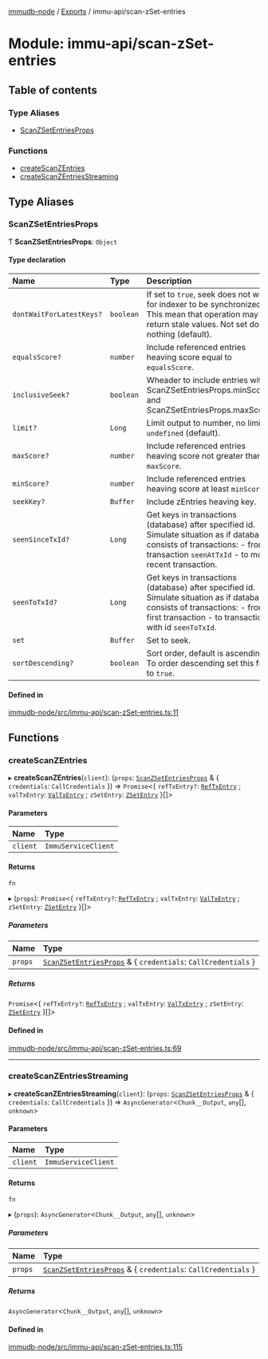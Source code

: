 [immudb-node](../README.md) / [Exports](../modules.md) / immu-api/scan-zSet-entries

# Module: immu-api/scan-zSet-entries

## Table of contents

### Type Aliases

- [ScanZSetEntriesProps](immu_api_scan_zSet_entries.md#scanzsetentriesprops)

### Functions

- [createScanZEntries](immu_api_scan_zSet_entries.md#createscanzentries)
- [createScanZEntriesStreaming](immu_api_scan_zSet_entries.md#createscanzentriesstreaming)

## Type Aliases

### ScanZSetEntriesProps

Ƭ **ScanZSetEntriesProps**: `Object`

#### Type declaration

| Name | Type | Description |
| :------ | :------ | :------ |
| `dontWaitForLatestKeys?` | `boolean` | If set to `true`, seek does not wait for indexer to be synchronized.  This mean that operation may return stale values.    Not set does nothing (default). |
| `equalsScore?` | `number` | Include referenced entries heaving score equal to `equalsScore`. |
| `inclusiveSeek?` | `boolean` | Wheader to include entries with ScanZSetEntriesProps.minScore  and ScanZSetEntriesProps.maxScore. |
| `limit?` | `Long` | Limit output to number, no limit if `undefined` (default). |
| `maxScore?` | `number` | Include referenced entries heaving score not greater than `maxScore`. |
| `minScore?` | `number` | Include referenced entries heaving score at least `minScore`. |
| `seekKey?` | `Buffer` | Include zEntries heaving key. |
| `seenSinceTxId?` | `Long` | Get keys in transactions (database) after specified id.    Simulate situation as if database consists of transactions:  - from transaction `seenAtTxId`  - to most recent transaction. |
| `seenToTxId?` | `Long` | Get keys in transactions (database) after specified id.    Simulate situation as if database consists of transactions:  - from first transaction   - to transaction with id `seenToTxId`. |
| `set` | `Buffer` | Set to seek. |
| `sortDescending?` | `boolean` | Sort order, default is ascending. To order descending set this field to  `true`. |

#### Defined in

[immudb-node/src/immu-api/scan-zSet-entries.ts:11](https://github.com/user3232/node-immu-db/blob/2e88686/immudb-node/src/immu-api/scan-zSet-entries.ts#L11)

## Functions

### createScanZEntries

▸ **createScanZEntries**(`client`): (`props`: [`ScanZSetEntriesProps`](immu_api_scan_zSet_entries.md#scanzsetentriesprops) & { `credentials`: `CallCredentials`  }) => `Promise`<{ `refTxEntry?`: [`RefTxEntry`](types_TxEntry.md#reftxentry) ; `valTxEntry`: [`ValTxEntry`](types_TxEntry.md#valtxentry) ; `zSetEntry`: [`ZSetEntry`](types_Entry.md#zsetentry)  }[]\>

#### Parameters

| Name | Type |
| :------ | :------ |
| `client` | `ImmuServiceClient` |

#### Returns

`fn`

▸ (`props`): `Promise`<{ `refTxEntry?`: [`RefTxEntry`](types_TxEntry.md#reftxentry) ; `valTxEntry`: [`ValTxEntry`](types_TxEntry.md#valtxentry) ; `zSetEntry`: [`ZSetEntry`](types_Entry.md#zsetentry)  }[]\>

##### Parameters

| Name | Type |
| :------ | :------ |
| `props` | [`ScanZSetEntriesProps`](immu_api_scan_zSet_entries.md#scanzsetentriesprops) & { `credentials`: `CallCredentials`  } |

##### Returns

`Promise`<{ `refTxEntry?`: [`RefTxEntry`](types_TxEntry.md#reftxentry) ; `valTxEntry`: [`ValTxEntry`](types_TxEntry.md#valtxentry) ; `zSetEntry`: [`ZSetEntry`](types_Entry.md#zsetentry)  }[]\>

#### Defined in

[immudb-node/src/immu-api/scan-zSet-entries.ts:69](https://github.com/user3232/node-immu-db/blob/2e88686/immudb-node/src/immu-api/scan-zSet-entries.ts#L69)

___

### createScanZEntriesStreaming

▸ **createScanZEntriesStreaming**(`client`): (`props`: [`ScanZSetEntriesProps`](immu_api_scan_zSet_entries.md#scanzsetentriesprops) & { `credentials`: `CallCredentials`  }) => `AsyncGenerator`<`Chunk__Output`, `any`[], `unknown`\>

#### Parameters

| Name | Type |
| :------ | :------ |
| `client` | `ImmuServiceClient` |

#### Returns

`fn`

▸ (`props`): `AsyncGenerator`<`Chunk__Output`, `any`[], `unknown`\>

##### Parameters

| Name | Type |
| :------ | :------ |
| `props` | [`ScanZSetEntriesProps`](immu_api_scan_zSet_entries.md#scanzsetentriesprops) & { `credentials`: `CallCredentials`  } |

##### Returns

`AsyncGenerator`<`Chunk__Output`, `any`[], `unknown`\>

#### Defined in

[immudb-node/src/immu-api/scan-zSet-entries.ts:115](https://github.com/user3232/node-immu-db/blob/2e88686/immudb-node/src/immu-api/scan-zSet-entries.ts#L115)
